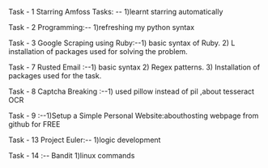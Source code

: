 Task - 1 Starring Amfoss Tasks: -- 1)learnt starring automatically	


Task - 2 Programming:-- 1)refreshing my python syntax


Task - 3 Google Scraping using Ruby:--1) basic syntax of Ruby. 2) L installation of packages used for solving the problem.	


Task - 7 Rusted Email	:--1)  basic syntax  2) Regex patterns. 3) Installation of packages used for the task.	


Task - 8 Captcha Breaking	:--1) used pillow instead of pil ,about tesseract OCR


Task - 9 :--1)Setup a Simple Personal Website:abouthosting webpage from github for FREE	


Task - 13 Project Euler:-- 1)logic development


Task - 14 :-- Bandit	1)linux commands
